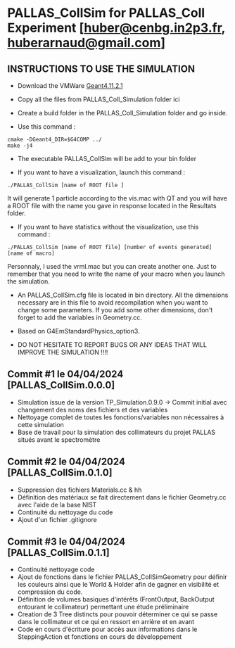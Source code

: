 # PALLAS_CollSim for PALLAS_Coll Experiment [huber@cenbg.in2p3.fr, huberarnaud@gmail.com]

## INSTRUCTIONS TO USE THE SIMULATION
- Download the VMWare [Geant4.11.2.1](https://heberge.lp2ib.in2p3.fr/G4VM/index.html)

- Copy all the files from PALLAS_Coll_Simulation folder ici

- Create a build folder in the PALLAS_Coll_Simulation folder and go inside.

- Use this command : 
```
cmake -DGeant4_DIR=$G4COMP ../
make -j4
```

- The executable PALLAS_CollSim will be add to your bin folder

- If you want to have a visualization, launch this command : 
```
./PALLAS_CollSim [name of ROOT file ]
```  
It will generate 1 particle according to the vis.mac with QT and you will have a ROOT file with the name you gave in response located in the Resultats folder.

- If you want to have statistics without the visualization, use this command : 
```
./PALLAS_CollSim [name of ROOT file] [number of events generated] [name of macro]
```  
Personnaly, I used the vrml.mac but you can create another one. Just to remember that you need to write the name of your macro when you launch the simulation.

- An PALLAS_CollSim.cfg file is located in bin directory. All the dimensions necessary are in this file to avoid recompilation when you want to change some parameters. If you add some other dimensions, don't forget to add the variables in Geometry.cc.

- Based on G4EmStandardPhysics_option3.

- DO NOT HESITATE TO REPORT BUGS OR ANY IDEAS THAT WILL IMPROVE THE SIMULATION !!!!
  
  

## Commit #1 le 04/04/2024 [PALLAS_CollSim.0.0.0]
- Simulation issue de la version TP_Simulation.0.9.0 -> Commit initial avec changement des noms des fichiers et des variables
- Nettoyage complet de toutes les fonctions/variables non nécessaires à cette simulation
- Base de travail pour la simulation des collimateurs du projet PALLAS situés avant le spectromètre

## Commit #2 le 04/04/2024 [PALLAS_CollSim.0.1.0]
- Suppression des fichiers Materials.cc & hh
- Définition des matériaux se fait directement dans le fichier Geometry.cc avec l'aide de la base NIST
- Continuité du nettoyage du code
- Ajout d'un fichier .gitignore

## Commit #3 le 04/04/2024 [PALLAS_CollSim.0.1.1]
- Continuité nettoyage code
- Ajout de fonctions dans le fichier PALLAS_CollSimGeometry pour définir les couleurs ainsi que le World & Holder afin de gagner en visibilité et compression du code.
- Définition de volumes basiques d'intérêts (FrontOutput, BackOutput entourant le collimateur) permettant une étude préliminaire
- Creation de 3 Tree distincts pour pouvoir déterminer ce qui se passe dans le collimateur et ce qui en ressort en arrière et en avant
- Code en cours d'écriture pour accès aux informations dans le SteppingAction et fonctions en cours de développement